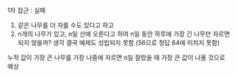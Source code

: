 1차 접근 : 실패
1. 같은 나무를 더 자를 수도 있다고 하고 
2. n개의 나무가 있고, n일 산에 오른다고 하여 
n일 동안 하루에 가장 긴 나무만 자르면 되지 않을까? 생각
결국 예제도 성립되지 못함 (56으로 정답 64에 미치지 못함)

누적 값이 가장 큰 나무를 가장 나중에 자르면 n일 잘랐을 때 가장 큰 값이 나올 것으로 예상
